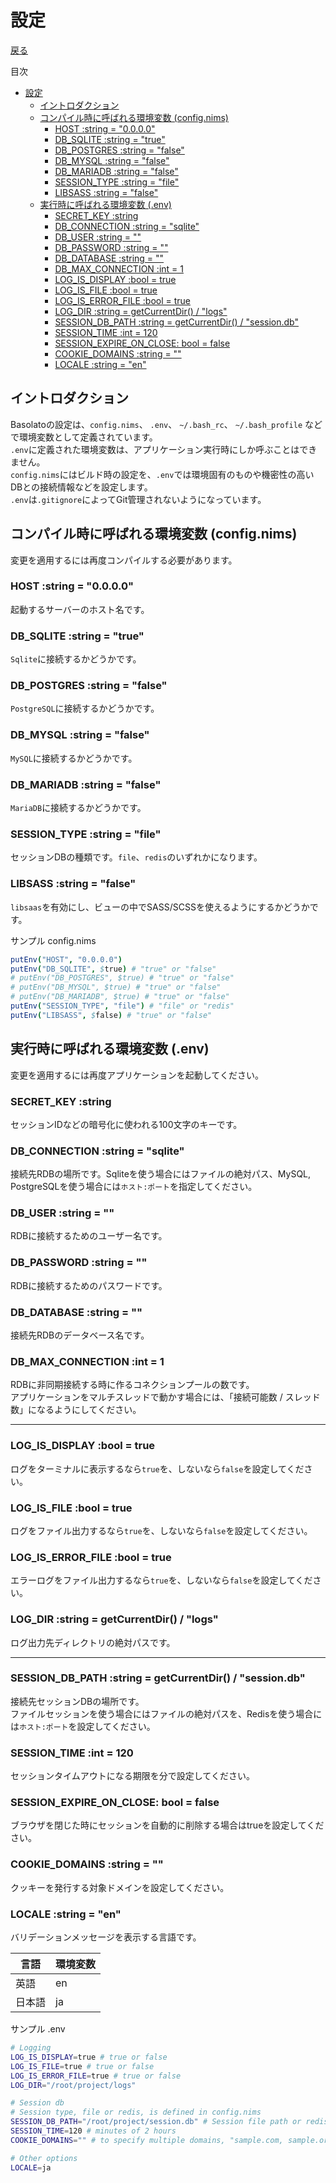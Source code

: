 設定
===
[戻る](../../README.md)

目次
<!--ts-->
- [設定](#設定)
  - [イントロダクション](#イントロダクション)
  - [コンパイル時に呼ばれる環境変数 (config.nims)](#コンパイル時に呼ばれる環境変数-confignims)
    - [HOST :string = "0.0.0.0"](#host-string--0000)
    - [DB\_SQLITE :string = "true"](#db_sqlite-string--true)
    - [DB\_POSTGRES :string = "false"](#db_postgres-string--false)
    - [DB\_MYSQL :string = "false"](#db_mysql-string--false)
    - [DB\_MARIADB :string = "false"](#db_mariadb-string--false)
    - [SESSION\_TYPE :string = "file"](#session_type-string--file)
    - [LIBSASS :string = "false"](#libsass-string--false)
  - [実行時に呼ばれる環境変数 (.env)](#実行時に呼ばれる環境変数-env)
    - [SECRET\_KEY :string](#secret_key-string)
    - [DB\_CONNECTION :string = "sqlite"](#db_connection-string--sqlite)
    - [DB\_USER :string = ""](#db_user-string--)
    - [DB\_PASSWORD :string = ""](#db_password-string--)
    - [DB\_DATABASE :string = ""](#db_database-string--)
    - [DB\_MAX\_CONNECTION :int = 1](#db_max_connection-int--1)
    - [LOG\_IS\_DISPLAY :bool = true](#log_is_display-bool--true)
    - [LOG\_IS\_FILE :bool = true](#log_is_file-bool--true)
    - [LOG\_IS\_ERROR\_FILE :bool = true](#log_is_error_file-bool--true)
    - [LOG\_DIR :string = getCurrentDir() / "logs"](#log_dir-string--getcurrentdir--logs)
    - [SESSION\_DB\_PATH :string = getCurrentDir() / "session.db"](#session_db_path-string--getcurrentdir--sessiondb)
    - [SESSION\_TIME :int = 120](#session_time-int--120)
    - [SESSION\_EXPIRE\_ON\_CLOSE: bool = false](#session_expire_on_close-bool--false)
    - [COOKIE\_DOMAINS :string = ""](#cookie_domains-string--)
    - [LOCALE :string = "en"](#locale-string--en)

<!-- Created by https://github.com/ekalinin/github-markdown-toc -->
<!-- Added by: root, at: Fri Dec 22 21:22:04 UTC 2023 -->

<!--te-->

## イントロダクション
Basolatoの設定は、`config.nims`、 `.env`、 `~/.bash_rc`、 `~/.bash_profile` などで環境変数として定義されています。  
`.env`に定義された環境変数は、アプリケーション実行時にしか呼ぶことはできません。  
`config.nims`にはビルド時の設定を、`.env`では環境固有のものや機密性の高いDBとの接続情報などを設定します。  
`.env`は`.gitignore`によってGit管理されないようになっています。

## コンパイル時に呼ばれる環境変数 (config.nims)
変更を適用するには再度コンパイルする必要があります。

### HOST :string = "0.0.0.0"
起動するサーバーのホスト名です。

### DB_SQLITE :string = "true"
`Sqlite`に接続するかどうかです。

### DB_POSTGRES :string = "false"
`PostgreSQL`に接続するかどうかです。

### DB_MYSQL :string = "false"
`MySQL`に接続するかどうかです。

### DB_MARIADB :string = "false"
`MariaDB`に接続するかどうかです。

### SESSION_TYPE :string = "file"
セッションDBの種類です。`file`、`redis`のいずれかになります。

### LIBSASS :string = "false"
`libsaas`を有効にし、ビューの中でSASS/SCSSを使えるようにするかどうかです。

サンプル config.nims
```nim
putEnv("HOST", "0.0.0.0")
putEnv("DB_SQLITE", $true) # "true" or "false"
# putEnv("DB_POSTGRES", $true) # "true" or "false"
# putEnv("DB_MYSQL", $true) # "true" or "false"
# putEnv("DB_MARIADB", $true) # "true" or "false"
putEnv("SESSION_TYPE", "file") # "file" or "redis"
putEnv("LIBSASS", $false) # "true" or "false"
```

## 実行時に呼ばれる環境変数 (.env)
変更を適用するには再度アプリケーションを起動してください。

### SECRET_KEY :string
セッションIDなどの暗号化に使われる100文字のキーです。

### DB_CONNECTION :string = "sqlite"
接続先RDBの場所です。Sqliteを使う場合にはファイルの絶対パス、MySQL, PostgreSQLを使う場合には`ホスト:ポート`を指定してください。

### DB_USER :string = ""
RDBに接続するためのユーザー名です。

### DB_PASSWORD :string = ""
RDBに接続するためのパスワードです。

### DB_DATABASE :string = ""
接続先RDBのデータベース名です。

### DB_MAX_CONNECTION :int = 1
RDBに非同期接続する時に作るコネクションプールの数です。  
アプリケーションをマルチスレッドで動かす場合には、「接続可能数 / スレッド数」になるようにしてください。

---

### LOG_IS_DISPLAY :bool = true
ログをターミナルに表示するなら`true`を、しないなら`false`を設定してください。

### LOG_IS_FILE :bool = true
ログをファイル出力するなら`true`を、しないなら`false`を設定してください。

### LOG_IS_ERROR_FILE :bool = true
エラーログをファイル出力するなら`true`を、しないなら`false`を設定してください。

### LOG_DIR :string = getCurrentDir() / "logs"
ログ出力先ディレクトリの絶対パスです。

---

### SESSION_DB_PATH :string = getCurrentDir() / "session.db"
接続先セッションDBの場所です。  
ファイルセッションを使う場合にはファイルの絶対パスを、Redisを使う場合には`ホスト:ポート`を設定してください。

### SESSION_TIME :int = 120
セッションタイムアウトになる期限を分で設定してください。

### SESSION_EXPIRE_ON_CLOSE: bool = false
ブラウザを閉じた時にセッションを自動的に削除する場合はtrueを設定してください。

### COOKIE_DOMAINS :string = ""
クッキーを発行する対象ドメインを設定してください。

### LOCALE :string = "en"
バリデーションメッセージを表示する言語です。

|言語|環境変数|
|---|---|
|英語|en|
|日本語|ja|

サンプル .env
```sh
# Logging
LOG_IS_DISPLAY=true # true or false
LOG_IS_FILE=true # true or false
LOG_IS_ERROR_FILE=true # true or false
LOG_DIR="/root/project/logs"

# Session db
# Session type, file or redis, is defined in config.nims
SESSION_DB_PATH="/root/project/session.db" # Session file path or redis host:port. ex:"127.0.0.1:6379"
SESSION_TIME=120 # minutes of 2 hours
COOKIE_DOMAINS="" # to specify multiple domains, "sample.com, sample.org"

# Other options
LOCALE=ja
```
